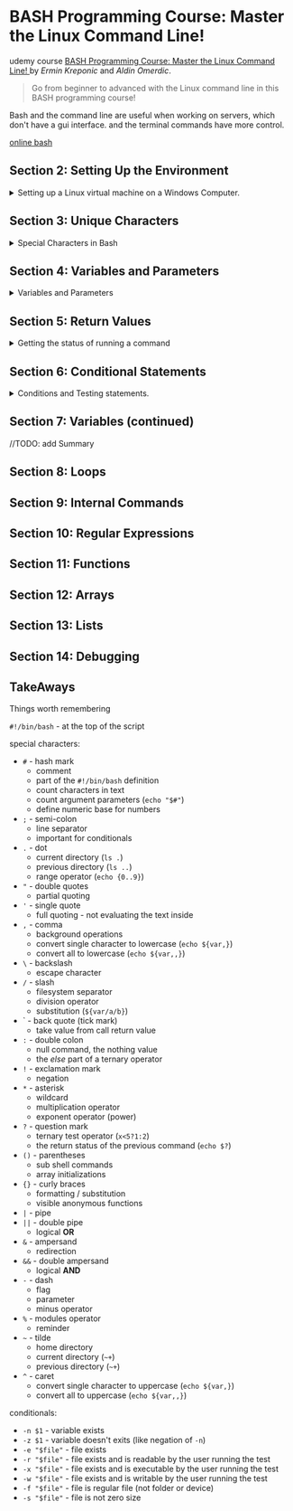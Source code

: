 <!--
// cSpell:ignore Ermin Kreponic Aldin Omerdic dslconnection besename
 -->

# BASH Programming Course: Master the Linux Command Line!

udemy course [BASH Programming Course: Master the Linux Command Line!
](https://www.udemy.com/course/bash-programming/) by *Ermin Kreponic* and *Aldin Omerdic*. 

>Go from beginner to advanced with the Linux command line in this BASH programming course!
 
Bash and the command line are useful when working on servers, which don't have a gui interface. and the terminal commands have more control.

[online bash](https://www.tutorialspoint.com/execute_bash_online.php)

## Section 2: Setting Up the Environment

<details>
<summary>
Setting up a Linux virtual machine on a Windows Computer.
</summary>

open the windows system data and download the virtual box application for windows (matching the host machine), and then navigate to [getFedora](www.GetFedora.org) to grab the image file. it can also be done with vmware.

**note: only use one hypervisor, uninstall one before installing the other.**

follow the wizard and create a vm machine. power it on, then it will start installing. make sure the vm is connected to the internet.
on. set up a user and password. eventually things will complete and you could log-in into the machine.

some stuff to get full screen machine.

</details>

## Section 3: Unique Characters

<details>
<summary>
Special Characters in Bash
</summary>

Working with Bash
we can change the host name displayed as the prompt, we first need to be the root user.

```sh
su # change to root
hostnamectl set-hostname --static "CustomHostName"
```

we can update dependencies and install the vim editor.
```sh
dnf update
dnf install vim
```

we exit the root user with `exit`.

### Terminal Customization and Hash Character (`#`)

<details>
<summary>
Code comment, characters count, numeric bases.
</summary>

we can customize the terminal to look how we want it to.

when we want to clear the screen, we can type `clear`.

there are some unique characters which are used in bash. they have special built-in meaning.

we start with the hash symbol `#`, it is used to denote comments, and it has a special use to tell the machine how to interpret the text in the file. most of the script should start with `#!/bin/bash`

```sh
#!/bin/bash

echo "hi there?" # comment
# echo "nothing here" because it's a commented line!
```
we want to run the script, but we can't and we get a "permission denied" error,

```sh
./first.sh
ls -l
chmod +x first.sh # add execution permission
./first.sh
```
we clear the file and fill it again, this time seeing new meanings of the hash symbol
```sh
#!/bin/bash
echo "lala  #not a comment" 
echo another # yes comment
name=tea # set variables
echo "the $name contains ${#chars}"
echo $(( 2#111 )) # seven
echo $(( 10#111 )) # 111
echo $(( 16#111 )) # 273 = (16*16) + 16 +1
```

</details>

### SemiColon (`;`)

<details>
<summary>
Line separator.
</summary>

the semi colon works as a line separator, which helps when writing conditional statements. when we see the error response, it will count the semi-colons as new lines.
```sh
#!/bin/bash
echo "first" echo "second"
echo "line"; echo "break";

var=10
if [ "$var" -gt 0 ]; then echo "yes"; else echo "no"; fi;
```

</details>

### Dot (`.`)
<details>
<summary>
current directory
</summary>
the dot symbol indicates the current directory, the two dots is the previous directory

```sh
ls . # this directory
ls .. # previous directory
```

</details>

### Double quotes (`"`), Single Quotes (`'`) 

<details>
<summary>
partial and full quoting
</summary>

double quotes is partial quoting, it preserves most of the special charterers in a string.
```sh
colors="red black white"
echo $colors

for color in $colors
do
echo $color
done
```
if we wrap the variable in double quotes, it shows as a single line. it prevents the variable from being split into the components.
```sh
for color in "$colors"
do
echo $color
done
```

the single quote symbol is for full quoting, it preserves every special symbol and doesn't allow replacing sub strings.
```sh
for color in '$colors'
do
echo $color
done
```
</details>

### Comma(`,`), Double Comma (`,,`)

<details>
<summary>
Background Operations, lowercase conversions.
</summary>

when the single comma is user, only the last is returned, the value of y is 5, but the value of x is still initialized.
```sh
let "y=((x=20,10/2))"
echo $y
```
the double comma is used in lower case letter conversions.

```sh
var=DslConnection
echo ${var,} #dslConnection
echo ${var,,} #dslconnection
```
</details>


### Backslash (`\`), Slash (`/`) 

<details>
<summary>
Escape character
</summary>

the backslash is used as an escape charters, it tells the interpreter to render the characters as it is. it also helps to search for patterns which appear lke flags.
```sh
echo "\"double quote marks\""
ls --help | grep \"-U\"
```

the forward slash is a filesystem separator, the path of files and folders. it is also the division operator

```sh
let val=500/2
echo $val
```
</details>

### Back Quote(\`) 

<details>
<summary>
output capturing
</summary>

the back quote is used for capturing results of calls.
```sh
let val=500/2
num2=`echo $val`
echo $val
```
</details>

### Double Colon (`:`)

<details>
<summary>
Null command
</summary>

the double colon acts as the null command (do nothing).
```sh
var=20
if [ "$var" -lt 15]
then:
else 
echo $var
fi
```
it can also be used to empty file content, it's a "nothing value"
```sh
touch abc.txt
cat "some text" > abc.txt
: > abc.txt # now it's empty
```

</details>


### Exclamation Mark(`!`)

<details>
<summary>
Negation
</summary>
the examination mark is used to negate the result of some calculation

```sh
var=10
if [ "$var" != 0 ]
then
echo "not zero"
else
echo "zero
fi
```

</details>

### Asterisk (`*`)

<details>
<summary>
Wildcard
</summary>

the asterisk character is used as a wildcard, it can match any character.

```sh
touch test1 test2 test3 test4
ls test*
rm test*
```
it is also the multiplication operator, or for exportation (power)

```sh
let var=100*10
let var2=100**3

echo "$var $var2"
```
</details>

### Question Mark (`?`)

<details>
<summary>
The test operator (ternary operator)
</summary>

the question mark symbol is used a part of expressions, together with the  double column `:` for the else statement

```sh
var1=10
echo $(( var2 = var1<20?1:2))

```

</details>

### Parenthesis (`()`), Curly Braces(`{}`)

<details>
<summary>
Sub shell commands, array initialization, Substitution.
</summary>

grouping commands, sub-shell with internal variables

```sh
var=5
(var=10;) # sub shell
echo $var # still 5
```
also used for array initializations
```sh
color=(red white brown purple)
```

the curly braces is used for formatting and substitution, each of them gets the suffix and the prefix. the surrounding command applies to all of them. it also works for quick loops

```sh
echo \${test1,test2,test3}\$
cat {testFile01,testFile02} > testFile00

echo {0..9}
```
they are also used for anonymous functions that are visible to the outer scope.


```sh
var1=01
var2=02
{
var1=11
var2=12
}
```


</details>

### OR (`||` ) AND (`&&`)

<details>
<summary>
Logical operators
</summary>

the double pipe `||` acts as the **OR** operator
```sh
var=1
if [ "$var" -gt 0] || [ "$var" -eq -5]
then
echo "THEN PART - one or both are true"
else
echo "ELSE PART - both conditions are false"
fi
```
if we require both conditions to be true, then we use the logical **AND** operator of `&&`.

</details>

### Dash (`-`)

<details>
<summary>
parameters
</summary>
the dash operator can be be used as flag in the shell. it's a symbol for parameters

```sh
ls --help
```

also used for directing data from and into standard input/output.

(it's also a minus sign)

</details>

###  Tilde (`~`)

<details>
<summary>
home directory
</summary>

the `~` symbol takes us to the home directory

```sh
cd ~ # home directory
echo ~+ # current directory
echo ~- # previous directory
```
</details>

### Caret (`^`)

<details>
<summary>
upper case conversions
</summary>

```sh
word=tEst
echo ${word^} # TEst
echo ${word^^} # TEST
```

</details>

</details>

## Section 4: Variables and Parameters

<details>
<summary>
Variables and Parameters
</summary>

Variables are labels to represent values. variables in bash don't have types,.

### Variables Assignment

<details>
<summary>
Setting the value of variables
</summary>

the variable name and value aren't the same. we use the dollar sign `$` to get value from the name. we can remove the value with `unset`. there are some situations when we don't need the dollar sign to get the value

```sh
var=10
echo var # var
echo $var # 10
unset var
echo $var 
(( var2=var>5?1:0 ))
echo $var2
```

we can assign variables in several ways: directly, reading from input stream, or as a loop variable.
```sh
v1=1
echo "type some value:"
read v2
echo v2

for v in 1 2 3
do
echo "vale of v is $v"
done
```
</details>

### Properties of variables

<details>
<summary>
Whitespace in variables
</summary>

quoting variables preserves the whitespace

```sh
var="T r al la ll    "
echo $var # trimming variables
echo "$var" # keeps the whitespace
```

if we declare variables without quotes, we must escape the white spaces
```sh
v1="test1 test2 test3"
v2=test1\ test2\ test3
```
we can set values to *null*, and set multiple values in the same line.
```sh
v3= #empty, null
v4=11 v5=12 v6=13
echo "$v4 $v5 $v6"
```

when a variable is uninitialized, it is treated as a zero in arithmetic operators.

```sh
var1=
let "var1 +=10"
echo $var1
```
the back quote allows us to assign variables from return values. or wrap the command in parentheses and take the value with the dollar sign.
```sh
hi=`echo test`
echo $hi #test
v2=$(ls -la)
echo $v2
```
null values aren't zero, they have a different error when diving by them as compared to division by zero.

</details>

### Mathematical Operations and Substitutions

<details>
<summary>
Math operation and substation's
</summary>

```sh
num=1100
let "num=-10"
echo $num # 1090
var=${num/10/B} # substation
echo $var #B90
``` 
the integer value of a string is zero
```sh
var=A0
let "var += 10"
echo "$var" #10

var=hey1100
echo "$var"
num=${var/hey/20}
echo $num
```
</details>

### Variables Scope

<details>
<summary>
Local variables and Environment variables
</summary>

Variables can be scoped to the shell session or be environment variables, which are loaded when the shell starts.

the `export` command creates environment variables for spawned shells to inherit

```sh
local="not inherited"
export env="inherited"
```


</details>

### Positional Parameters

<details>
<summary>
Parameters from the command line
</summary>

positional parameters are passed from the calling command, we refer to them with the dollar sign and the positional number. the first nine parameters are accessed directly with the dollar sign, while the 10th and after require the `{}` wraps. the `-n` command checks if the argument was passed.

the name of the script is the zeroth parameter (`$0`), we can get the number of additional argument with `$#`

```sh
#!/bin/bash

MIN=10

if [ -n "$1" ]
then
echo "first one is $1"
fi

if [ -n "$2" ]
then
echo "second is $2"
fi

if [ -n "$3" ]
then
echo "third one is $3"
fi

if [ -n "${10}" ]
then
echo "tenth one is ${10}"
fi

echo "name of the script "$0"
echo "List of argument "$*""
echo "number of argument $#"
```
</details>

</details>

## Section 5: Return Values

<details>
<summary>
Getting the status of running a command
</summary>

A script can execute successfully or fail. the success return value is zero. 

### Getting the Return Value
<details>
<summary>
Finding out if the command was successful
</summary>

We can get the exit status with `echo $?`. if there is no return value from the command, then the exit status is the last return value or exit status inside them.

```sh
ls
echo $? # 0
echo "some test"
echo $? # 0
someCommandThatIsNotReal # error
echo $? # 127 
```
</details>

### Setting the Exit Status

<details>
<summary>
Manually deciding the exit status
</summary>

we can define the exit status of the script we create, this is done with the `exit` function.

the `-r` checks if the file exists and is readable
```sh
#!/bin/bash
NO_OF_ARGS=2
ER_BADARGS=85
ER_UNREADBLE=86

if [ $# -ne "$NO_OF_ARGS" ]
then
  echo "Usage `besename $0` testFile1 testFile2"
  exit $ER_BADARGS
fi

if [[ ! -r "$1" || ! -r "$2" ]]
then
  echo "one of the files doesn't exist or isn't readable"
  exit $ER_UNREADBLE
fi

cmp $1 $2 &> /dev/null # redirect output into trash
if [ $? -eq 0 ]
then
  echo "files are the same"
else
  echo "files are different"
fi

exit 0
```
</details>

</details>

## Section 6: Conditional Statements

<details>
<summary>
Conditions and Testing statements.
</summary>

### Nested Conditional Statements

<details>
<summary>
Nesting commands
</summary>

```sh
num=1
if [ "$num" -gt 0 ]
then
  if [ "$num" -lt 5 ]
  then
    if [ "$num" -gt 3 ]
    then 
      echo "gt 0, Lt 5, gt 4"
    fi
  fi
elif [ "$num" -eq 0]
  then
  echo "EQ 0"
else
  echo "no idea"
fi
```

we can use a special command `-e` to check if a file exists

```sh
var=/home/folder/file.txt

if [[ -e $var ]]
then
echo "file exists"
else
echo "file doesn't exist"
fi
```

</details>

### Double Parentheses

<details>
<summary>
evaluating mathematical expressions
</summary>

the double parentheses evaluates an arithmetic expression, if the result is not zero, then the exit status is zero (the normal exit code), however, if the expression evaluates to zero (or false), then the exit status is 1 (abnormal exit).

```sh
(( 2 > 1 )) # true
echo "exit status is $?" # 0
(( 2 < 1 )) # false
echo "exit status is $?" # 1
```
</details>

### File Operators

<details>
<summary>
conditions on files
</summary>

we have some operators to run on file, such as testing if it exists, if it's a regular file, if it has a size larger than zero, and if the user can read/execute or write to it.

</details>

### More conditionals

<details>
<summary>
Looking at more complicated script
</summary>

double square brackets are usually safer to use, we must use them when we have `&&` or `||` inside the condition.

we return to the previous script and finish it up.
</details>

</details>

## Section 7: Variables (continued)

<!-- <details> -->
<summary>
//TODO: add Summary
</summary>

### 
</details>

## Section 8: Loops
## Section 9: Internal Commands
## Section 10: Regular Expressions
## Section 11: Functions
## Section 12: Arrays
## Section 13: Lists
## Section 14: Debugging
## TakeAways

<!-- <details> -->
<summary>
Things worth remembering
</summary>

`#!/bin/bash` - at the top of the script

special characters:
- `#` - hash mark
  - comment
  - part of the `#!/bin/bash` definition
  - count characters in text
  - count argument parameters (`echo "$#"`)
  - define numeric base for numbers
- `;` - semi-colon
  - line separator
  - important for conditionals
- `.` - dot
  - current directory (`ls .`)
  - previous directory (`ls ..`)
  - range operator (`echo {0..9}`)
- `"` - double quotes
  - partial quoting
- `'` - single quote
  - full quoting - not evaluating the text inside
- `,` - comma
  - background operations
  - convert single character to lowercase (`echo ${var,}`)
  - convert all to lowercase (`echo ${var,,}`)
- `\` - backslash
  - escape character
- `/` - slash
  - filesystem separator
  - division operator
  - substitution (`${var/a/b}`)
- \` - back quote (tick mark)
  - take value from call return value
- `:` - double colon
  - null command, the nothing value
  - the *else* part of a ternary operator
- `!` - exclamation mark
  - negation
- `*` - asterisk 
  - wildcard
  - multiplication operator
  - exponent operator (power)
- `?` - question mark
  - ternary test operator (`x<5?1:2`)
  - the return status of the previous command (`echo $?`)
- `()` - parentheses
  - sub shell commands
  - array initializations
- `{}` - curly braces
  - formatting / substitution
  - visible anonymous functions
- `|` - pipe
- `||` - double pipe
  - logical **OR**
- `&` - ampersand
  - redirection
- `&&` - double ampersand
  - logical **AND**
- `-` - dash
  - flag
  - parameter
  - minus operator
- `%` - modules operator
  - reminder
- `~` - tilde
  - home directory
  - current directory (`~+`)
  - previous directory (`~+`)
- `^` - caret
  - convert single character to uppercase (`echo ${var,}`)
  - convert all to uppercase (`echo ${var,,}`)


conditionals:
- `-n $1` - variable exists
- `-z $1` - variable doesn't exits (like negation of `-n`)
- `-e "$file"` - file exists
- `-r "$file"` - file exists and is readable by the user running the test
- `-x "$file"` - file exists and is executable by the user running the test
- `-w "$file"` - file exists and is writable by the user running the test
- `-f "$file"` - file is regular file (not folder or device)
- `-s "$file"` - file is not zero size
  
</details>




